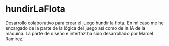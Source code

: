 # hundirLaFlota
Desarrollo colaborativo para crear el juego hundir la flota. En mi caso me he encargado de la parte de la lógica del juego así como de la IA de la máquina. La parte de diseño e interfaz ha sido desarrollado por Marcel Ramirez. 
